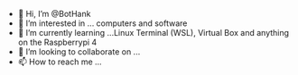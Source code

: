 - 👋 Hi, I’m @BotHank
- 👀 I’m interested in ... computers and software
- 🌱 I’m currently learning ...Linux Terminal (WSL), Virtual Box and anything on the Raspberrypi 4
- 💞️ I’m looking to collaborate on ...
- 📫 How to reach me ...

<!---
BotHank/BotHank is a ✨ special ✨ repository because its `README.md` (this file) appears on your GitHub profile.
You can click the Preview link to take a look at your changes.
--->
